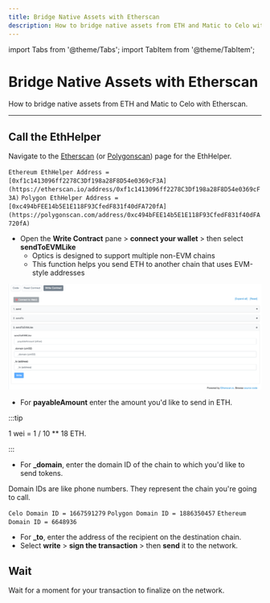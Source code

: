 ```yaml
---
title: Bridge Native Assets with Etherscan
description: How to bridge native assets from ETH and Matic to Celo with Etherscan.
---
```


import Tabs from '@theme/Tabs';
import TabItem from '@theme/TabItem';

# Bridge Native Assets with Etherscan

How to bridge native assets from ETH and Matic to Celo with Etherscan.

___
## Call the EthHelper

Navigate to the [Etherscan](https://etherscan.io/) (or [Polygonscan](https://polygonscan.com/)) page for the EthHelper.

<Tabs>
  <TabItem value="Ethereum" label="On Ethereum" default>
    <code>Ethereum EthHelper Address = [0xf1c1413096ff2278C3Df198a28F8D54e0369cF3A](https://etherscan.io/address/0xf1c1413096ff2278C3Df198a28F8D54e0369cF3A)</code>
  </TabItem>
  <TabItem value="Polygon" label="On Polygon">
    <code>Polygon EthHelper Address = [0xc494bFEE14b5E1E118F93CfedF831f40dFA720fA](https://polygonscan.com/address/0xc494bFEE14b5E1E118F93CfedF831f40dFA720fA)</code>
  </TabItem>
</Tabs>

* Open the **Write Contract** pane > **connect your wallet** > then select **sendToEVMLike**
    * Optics is designed to support multiple non-EVM chains
    * This function helps you send ETH to another chain that uses EVM-style addresses

![Bridging Native Assets with Etherescan](https://github.com/joenyzio/assets/blob/main/celo-docs/bridging-native-assets-with-etherscan/bridging-native-assets-with-etherscan.png?raw=true)

* For **payableAmount** enter the amount you'd like to send in ETH.

:::tip

1 wei = 1 / 10 ** 18 ETH.

:::

* For **_domain**, enter the domain ID of the chain to which you'd like to send tokens.

Domain IDs are like phone numbers. They represent the chain you're going to call.

<Tabs>
  <TabItem value="Celo" label="On Celo" default>
    <code>Celo Domain ID = 1667591279</code>
  </TabItem>
  <TabItem value="Polygon" label="On Polygon">
    <code>Polygon Domain ID = 1886350457</code>
  </TabItem>
    <TabItem value="Ethereum" label="On Ethereum">
    <code>Ethereum Domain ID = 6648936</code>
  </TabItem>
</Tabs>

* For **_to**, enter the address of the recipient on the destination chain.
* Select **write** > **sign the transaction** > then **send** it to the network.


## Wait 

Wait for a moment for your transaction to finalize on the network.
